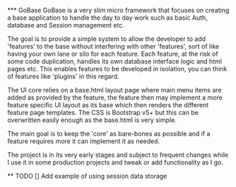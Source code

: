 *** GoBase
GoBase is a very slim micro framework that focuses on creating a base application to handle the day to day work such as basic Auth, database and Session management etc.

The goal is to provide a simple system to allow the developer to add 'features' to the base without interfering with other 'features', sort of like having your own lane or silo for each feature. Each feature, at the risk of some code duplication, handles its own database interface logic and html pages etc. This enables features to be developed in isolation, you can think of features like 'plugins' in this regard.

The UI core relies on a base.html layout page where main menu items are added as provided by the feature, the feature then may implement a more feature specific UI layout as its base which then renders the different feature page templates. The CSS is Bootstrap v5+ but this can be overwritten easily enough as the base.html is very simple. 

The main goal is to keep the 'core' as bare-bones as possible and if a feature requires more it can implement it as needed.

The project is in its very early stages and subject to frequent changes while I use it in some production projects and tweak or add functionality as I go.

** TODO 
[] Add example of using session data storage
